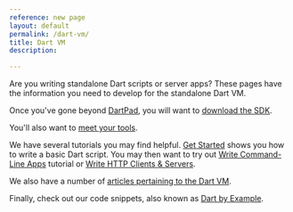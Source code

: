 ```yaml
---
reference: new page
layout: default
permalink: /dart-vm/
title: Dart VM
description:

---
```


Are you writing standalone Dart scripts or server apps?
These pages have the information you need to develop
for the standalone Dart VM.

Once you've gone beyond
[DartPad]({{site.dartlang}}/tools/dartpad),
you will want to [download the SDK](/dart-vm/downloads/).

You'll also want to [meet your tools](tools/).

We have several tutorials you may find helpful.
[Get Started](tutorials/get-started) shows you how
to write a basic Dart script. You may then want to
try out [Write Command-Line Apps](tutorials/cmdline)
tutorial or [Write HTTP Clients & Servers](tutorials/httpserver).

We also have a number of
[articles pertaining to the Dart VM](/dart-vm/articles/).

Finally, check out our code snippets, also known as
[Dart by Example](/dart-vm/dart-by-example/).

